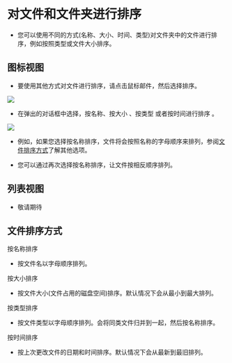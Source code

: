 # 对文件和文件夹进行排序

- 您可以使用不同的方式(名称、大小、时间、类型)对文件夹中的文件进行排序，例如按照类型或文件大小排序。

## 图标视图

- 要使用其他方式对文件进行排序，请点击鼠标邮件，然后选择排序。

![](https://github.com/openthos/desktop-analysis/blob/master/imageView/sort.png)

- 在弹出的对话框中选择，按名称、按大小 、按类型 或者按时间进行排序 。

![](https://github.com/openthos/desktop-analysis/blob/master/imageView/sort1.png)

  - 例如，如果您选择按名称排序，文件将会按照名称的字母顺序来排列，参阅[文件排序方式](https://github.com/openthos/desktop-analysis/blob/master/instructions/%E5%AF%B9%E6%96%87%E4%BB%B6%E5%92%8C%E6%96%87%E4%BB%B6%E5%A4%B9%E8%BF%9B%E8%A1%8C%E6%8E%92%E5%BA%8F.md#文件排序方式)了解其他选项。

- 您可以通过再次选择按名称排序，让文件按相反顺序排列。

## 列表视图

- 敬请期待

## 文件排序方式

按名称排序
- 按文件名以字母顺序排列。

按大小排序
- 按文件大小(文件占用的磁盘空间)排序。默认情况下会从最小到最大排列。

按类型排序
- 按文件类型以字母顺序排列。会将同类文件归并到一起，然后按名称排序。

按时间排序
- 按上次更改文件的日期和时间排序。默认情况下会从最新到最旧排列。
